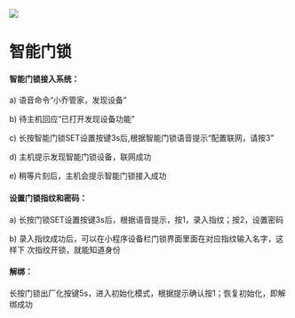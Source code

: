 ![](http://www.cspugoing.com/pcimg/help/doorLock.png)

# 智能门锁

#### 智能门锁接入系统：

a) 语音命令“小乔管家，发现设备” 

b) 待主机回应“已打开发现设备功能”

c) 长按智能门锁SET设置按键3s后,根据智能门锁语音提示“配置联网，请按3”

d) 主机提示发现智能门锁设备，联网成功

e) 稍等片刻后，主机会提示智能门锁接入成功



#### 设置门锁指纹和密码：

a) 长按门锁SET设置按键3s后，根据语音提示，按1，录入指纹；按2，设置密码

b) 录入指纹成功后，可以在小程序设备栏门锁界面里面在对应指纹输入名字，这样下 次指纹开锁，就能知道身份



#### 解绑：

长按门锁出厂化按键5s，进入初始化模式，根据提示确认按1；恢复初始化，即解绑成功